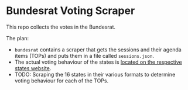# Bundesrat Voting Scraper

This repo collects the votes in the Bundesrat.

The plan:

- `bundesrat` contains a scraper that gets the sessions and their agenda items (TOPs) and puts them in a file called `sessions.json`.
- The actual voting behaviour of the states is [located on the respective states website](https://www.bundesrat.de/DE/plenum/abstimmung/abstimmung-node.html).
- TODO: Scraping the 16 states in their various formats to determine voting behaviour for each of the TOPs.

